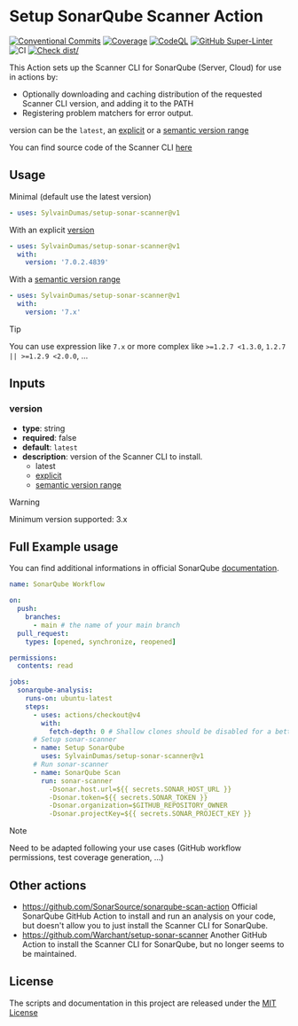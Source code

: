# Setup SonarQube Scanner Action

[![Conventional Commits](https://img.shields.io/badge/Conventional%20Commits-1.0.0-yellow.svg)](https://conventionalcommits.org)
[![Coverage](https://sonarcloud.io/api/project_badges/measure?project=SylvainDumas_setup-sonar-scanner&metric=coverage)](https://sonarcloud.io/summary/new_code?id=SylvainDumas_setup-sonar-scanner)
[![CodeQL](https://github.com/SylvainDumas/setup-sonar-scanner/actions/workflows/github-code-scanning/codeql/badge.svg)](https://github.com/SylvainDumas/setup-sonar-scanner/actions/workflows/github-code-scanning/codeql)
[![GitHub Super-Linter](https://github.com/SylvainDumas/setup-sonar-scanner/actions/workflows/linter.yml/badge.svg)](https://github.com/super-linter/super-linter)
![CI](https://github.com/SylvainDumas/setup-sonar-scanner/actions/workflows/ci.yml/badge.svg)
[![Check dist/](https://github.com/SylvainDumas/setup-sonar-scanner/actions/workflows/check-dist.yml/badge.svg)](https://github.com/SylvainDumas/setup-sonar-scanner/actions/workflows/check-dist.yml)

This Action sets up the Scanner CLI for SonarQube (Server, Cloud) for use in
actions by:

- Optionally downloading and caching distribution of the requested Scanner CLI
  version, and adding it to the PATH
- Registering problem matchers for error output.

version can be the `latest`, an
[explicit](https://github.com/SonarSource/sonar-scanner-cli/releases) or a
[semantic version range](https://github.com/npm/node-semver?tab=readme-ov-file#versions)

You can find source code of the Scanner CLI
[here](https://github.com/SonarSource/sonar-scanner-cli)

## Usage

Minimal (default use the latest version)

```yml
- uses: SylvainDumas/setup-sonar-scanner@v1
```

With an explicit
[version](https://github.com/SonarSource/sonar-scanner-cli/releases)

```yml
- uses: SylvainDumas/setup-sonar-scanner@v1
  with:
    version: '7.0.2.4839'
```

With a
[semantic version range](https://github.com/npm/node-semver?tab=readme-ov-file#versions)

```yml
- uses: SylvainDumas/setup-sonar-scanner@v1
  with:
    version: '7.x'
```

> [!TIP]
>
> You can use expression like `7.x` or more complex like `>=1.2.7 <1.3.0`,
> `1.2.7 || >=1.2.9 <2.0.0`, ...

## Inputs

### version

- **type**: string
- **required**: false
- **default**: `latest`
- **description**: version of the Scanner CLI to install.
  - latest
  - [explicit](https://github.com/SonarSource/sonar-scanner-cli/releases)
  - [semantic version range](https://github.com/npm/node-semver?tab=readme-ov-file#versions)

> [!WARNING]
>
> Minimum version supported: 3.x

## Full Example usage

You can find additional informations in official SonarQube
[documentation](https://docs.sonarsource.com/sonarqube-server/latest/devops-platform-integration/github-integration/adding-analysis-to-github-actions-workflow/).

<!-- prettier-ignore-start -->

```yaml
name: SonarQube Workflow

on:
  push:
    branches:
      - main # the name of your main branch
  pull_request:
    types: [opened, synchronize, reopened]

permissions:
  contents: read

jobs:
  sonarqube-analysis:
    runs-on: ubuntu-latest
    steps:
      - uses: actions/checkout@v4
        with:
          fetch-depth: 0 # Shallow clones should be disabled for a better relevancy of analysis
      # Setup sonar-scanner
      - name: Setup SonarQube
        uses: SylvainDumas/setup-sonar-scanner@v1
      # Run sonar-scanner
      - name: SonarQube Scan
        run: sonar-scanner
          -Dsonar.host.url=${{ secrets.SONAR_HOST_URL }}
          -Dsonar.token=${{ secrets.SONAR_TOKEN }}
          -Dsonar.organization=$GITHUB_REPOSITORY_OWNER
          -Dsonar.projectKey=${{ secrets.SONAR_PROJECT_KEY }}
```

<!-- prettier-ignore-end -->

> [!NOTE]
>
> Need to be adapted following your use cases (GitHub workflow permissions, test
> coverage generation, ...)

## Other actions

- <https://github.com/SonarSource/sonarqube-scan-action> Official SonarQube
  GitHub Action to install and run an analysis on your code, but doesn't allow
  you to just install the Scanner CLI for SonarQube.
- <https://github.com/Warchant/setup-sonar-scanner> Another GitHub Action to
  install the Scanner CLI for SonarQube, but no longer seems to be maintained.

## License

The scripts and documentation in this project are released under the
[MIT License](LICENSE)
